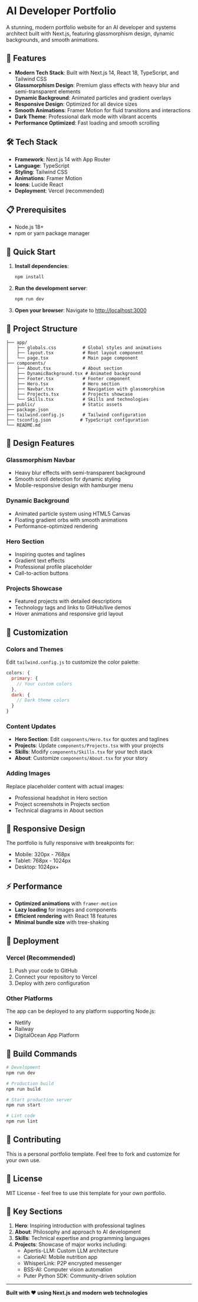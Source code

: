 # AI Developer Portfolio

A stunning, modern portfolio website for an AI developer and systems architect built with Next.js, featuring glassmorphism design, dynamic backgrounds, and smooth animations.

## 🚀 Features

- **Modern Tech Stack**: Built with Next.js 14, React 18, TypeScript, and Tailwind CSS
- **Glassmorphism Design**: Premium glass effects with heavy blur and semi-transparent elements
- **Dynamic Background**: Animated particles and gradient overlays
- **Responsive Design**: Optimized for all device sizes
- **Smooth Animations**: Framer Motion for fluid transitions and interactions
- **Dark Theme**: Professional dark mode with vibrant accents
- **Performance Optimized**: Fast loading and smooth scrolling

## 🛠️ Tech Stack

- **Framework**: Next.js 14 with App Router
- **Language**: TypeScript
- **Styling**: Tailwind CSS
- **Animations**: Framer Motion
- **Icons**: Lucide React
- **Deployment**: Vercel (recommended)

## 📋 Prerequisites

- Node.js 18+ 
- npm or yarn package manager

## 🚀 Quick Start

1. **Install dependencies**:
   ```bash
   npm install
   ```

2. **Run the development server**:
   ```bash
   npm run dev
   ```

3. **Open your browser**:
   Navigate to [http://localhost:3000](http://localhost:3000)

## 📁 Project Structure

```
├── app/
│   ├── globals.css          # Global styles and animations
│   ├── layout.tsx           # Root layout component
│   └── page.tsx             # Main page component
├── components/
│   ├── About.tsx            # About section
│   ├── DynamicBackground.tsx # Animated background
│   ├── Footer.tsx           # Footer component
│   ├── Hero.tsx             # Hero section
│   ├── Navbar.tsx           # Navigation with glassmorphism
│   ├── Projects.tsx         # Projects showcase
│   └── Skills.tsx           # Skills and technologies
├── public/                  # Static assets
├── package.json
├── tailwind.config.js       # Tailwind configuration
├── tsconfig.json           # TypeScript configuration
└── README.md
```

## 🎨 Design Features

### Glassmorphism Navbar
- Heavy blur effects with semi-transparent background
- Smooth scroll detection for dynamic styling
- Mobile-responsive design with hamburger menu

### Dynamic Background
- Animated particle system using HTML5 Canvas
- Floating gradient orbs with smooth animations
- Performance-optimized rendering

### Hero Section
- Inspiring quotes and taglines
- Gradient text effects
- Professional profile placeholder
- Call-to-action buttons

### Projects Showcase
- Featured projects with detailed descriptions
- Technology tags and links to GitHub/live demos
- Hover animations and responsive grid layout

## 🔧 Customization

### Colors and Themes
Edit `tailwind.config.js` to customize the color palette:

```javascript
colors: {
  primary: {
    // Your custom colors
  },
  dark: {
    // Dark theme colors
  }
}
```

### Content Updates
- **Hero Section**: Edit `components/Hero.tsx` for quotes and taglines
- **Projects**: Update `components/Projects.tsx` with your projects
- **Skills**: Modify `components/Skills.tsx` for your tech stack
- **About**: Customize `components/About.tsx` for your story

### Adding Images
Replace placeholder content with actual images:
- Professional headshot in Hero section
- Project screenshots in Projects section
- Technical diagrams in About section

## 📱 Responsive Design

The portfolio is fully responsive with breakpoints for:
- Mobile: 320px - 768px
- Tablet: 768px - 1024px  
- Desktop: 1024px+

## ⚡ Performance

- **Optimized animations** with `framer-motion`
- **Lazy loading** for images and components
- **Efficient rendering** with React 18 features
- **Minimal bundle size** with tree-shaking

## 🚀 Deployment

### Vercel (Recommended)
1. Push your code to GitHub
2. Connect your repository to Vercel
3. Deploy with zero configuration

### Other Platforms
The app can be deployed to any platform supporting Node.js:
- Netlify
- Railway
- DigitalOcean App Platform

## 📄 Build Commands

```bash
# Development
npm run dev

# Production build
npm run build

# Start production server
npm run start

# Lint code
npm run lint
```

## 🤝 Contributing

This is a personal portfolio template. Feel free to fork and customize for your own use.

## 📝 License

MIT License - feel free to use this template for your own portfolio.

## 🎯 Key Sections

1. **Hero**: Inspiring introduction with professional taglines
2. **About**: Philosophy and approach to AI development
3. **Skills**: Technical expertise and programming languages
4. **Projects**: Showcase of major works including:
   - Apertis-LLM: Custom LLM architecture
   - CalorieAI: Mobile nutrition app
   - WhisperLink: P2P encrypted messenger
   - BSS-AI: Computer vision automation
   - Puter Python SDK: Community-driven solution

---

**Built with ❤️ using Next.js and modern web technologies**